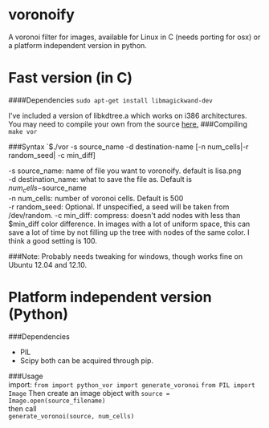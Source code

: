 voronoify
=========

A voronoi filter for images, available for Linux in C (needs porting for osx) or a platform independent version in python.

Fast version (in C)
=========
####Dependencies 
`sudo apt-get install libmagickwand-dev`

I've included a version of libkdtree.a which works on i386 architectures. You may need to compile your own from the source [here.](https://code.google.com/p/kdtree/downloads/detail?name=kdtree-0.5.6.tar.gz&can=2&q="Title")
###Compiling 
`make vor`

###Syntax
`$./vor -s source_name -d destination-name [-n num_cells|-r random_seed| -c min_diff]

-s source_name: name of file you want to voronoify. default is lisa.png  
-d destination_name: what to save the file as. Default is $num_cells-$source_name  
-n num_cells: number of voronoi cells. Default is 500  
-r random_seed: Optional. If unspecified, a seed will be taken from /dev/random.
-c min_diff: compress: doesn't add nodes with less than $min_diff color difference. In images with a lot of uniform space, this can save a lot of time by not filling up the tree with nodes of the same color. I think a good setting is 100.

###Note: 
Probably needs tweaking for windows, though works fine on Ubuntu 12.04 and 12.10.

Platform independent version (Python)
=======
###Dependencies 
* PIL
* Scipy
both can be acquired through pip. 

###Usage  
import:
`from import python_vor import generate_voronoi`
`from PIL import Image`
Then create an image object with
`source = Image.open(source_filename)`  
then call  
`generate_voronoi(source, num_cells)`  
